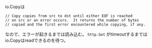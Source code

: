 io.Copyは

	// Copy copies from src to dst until either EOF is reached
	// on src or an error occurs.  It returns the number of bytes
	// copied and the first error encountered while copying, if any.

なので、エラーが起きるまでは読み込む。 `http.Get` がtimeoutするまではio.Copyはreadできるのを待つ。
